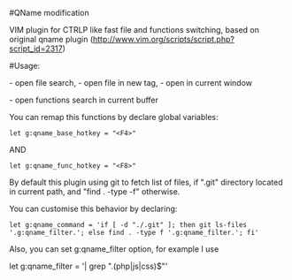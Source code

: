 #QName modification

VIM plugin for CTRLP like fast file and functions switching, based on original qname plugin (http://www.vim.org/scripts/script.php?script_id=2317)

#Usage:

  <F4> - open file search, <Tab> - open file in new tag, <CR> - open in current window

  <F8> - open functions search in current buffer

You can remap this functions by declare global variables:

	let g:qname_base_hotkey = "<F4>"

AND

	let g:qname_func_hotkey = "<F8>"

By default this plugin using git to fetch list of files, if ".git" directory located in current path, and "find . -type -f" otherwise.

You can customise this behavior by declaring:

	let g:qname_command = 'if [ -d "./.git" ]; then git ls-files '.g:qname_filter.'; else find . -type f '.g:qname_filter.'; fi'

Also, you can set g:qname_filter option, for example I use

  let g:qname_filter = '| grep ".\(php\|js\|css\)$"'
